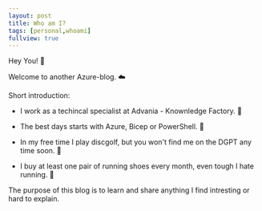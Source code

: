 ```yaml
---
layout: post
title: Who am I?
tags: [personal,whoami]
fullview: true
---
```


Hey You! 👋

Welcome to another Azure-blog. ☁️

Short introduction:

- I work as a techincal specialist at Advania - Knownledge Factory. 🧐

- The best days starts with Azure, Bicep or PowerShell. 🦾

- In my free time I play discgolf, but you won't find me on the DGPT any time soon. 🥏

- I buy at least one pair of running shoes every month, even tough I hate running. 👠

The purpose of this blog is to learn and share anything I find intresting or hard to explain.
